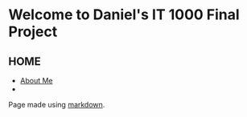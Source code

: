# Welcome to Daniel's IT 1000 Final Project
## HOME

* [About Me](https://github.com/danieljclubb/IT1000-Final/blob/master/About%20Me.md)
* 













Page made using [markdown](https://daringfireball.net/projects/markdown/).
